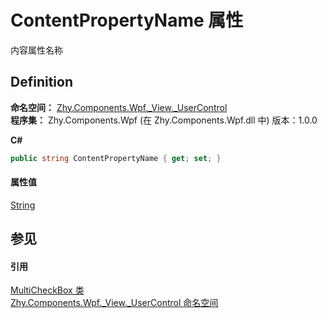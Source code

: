 # ContentPropertyName 属性


内容属性名称



## Definition
**命名空间：** <a href="939d3892-9fca-bd37-7b75-4eadde1d40b0">Zhy.Components.Wpf._View._UserControl</a>  
**程序集：** Zhy.Components.Wpf (在 Zhy.Components.Wpf.dll 中) 版本：1.0.0

**C#**
``` C#
public string ContentPropertyName { get; set; }
```



#### 属性值
<a href="https://learn.microsoft.com/dotnet/api/system.string" target="_blank" rel="noopener noreferrer">String</a>

## 参见


#### 引用
<a href="dd6da720-3842-868a-671e-ac17f9e71f42">MultiCheckBox 类</a>  
<a href="939d3892-9fca-bd37-7b75-4eadde1d40b0">Zhy.Components.Wpf._View._UserControl 命名空间</a>  
